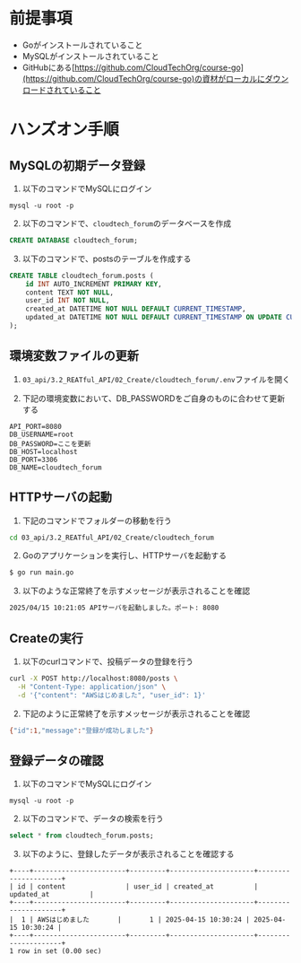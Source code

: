 # 前提事項
- Goがインストールされていること
- MySQLがインストールされていること
- GitHubにある[https://github.com/CloudTechOrg/course-go](https://github.com/CloudTechOrg/course-go)の資材がローカルにダウンロードされていること

# ハンズオン手順

## MySQLの初期データ登録
1. 以下のコマンドでMySQLにログイン
```
mysql -u root -p
```

2. 以下のコマンドで、`cloudtech_forum`のデータベースを作成
```sql
CREATE DATABASE cloudtech_forum;
```

3. 以下のコマンドで、postsのテーブルを作成する
```sql
CREATE TABLE cloudtech_forum.posts (
    id INT AUTO_INCREMENT PRIMARY KEY,
    content TEXT NOT NULL,
    user_id INT NOT NULL,
    created_at DATETIME NOT NULL DEFAULT CURRENT_TIMESTAMP,
    updated_at DATETIME NOT NULL DEFAULT CURRENT_TIMESTAMP ON UPDATE CURRENT_TIMESTAMP
);
```

## 環境変数ファイルの更新
1. `03_api/3.2_REATful_API/02_Create/cloudtech_forum/.env`ファイルを開く

2. 下記の環境変数において、DB_PASSWORDをご自身のものに合わせて更新する

```
API_PORT=8080
DB_USERNAME=root
DB_PASSWORD=ここを更新
DB_HOST=localhost
DB_PORT=3306
DB_NAME=cloudtech_forum
```

## HTTPサーバの起動

1. 下記のコマンドでフォルダーの移動を行う
```sh
cd 03_api/3.2_REATful_API/02_Create/cloudtech_forum
```

2. Goのアプリケーションを実行し、HTTPサーバを起動する
```sh
$ go run main.go
```

3. 以下のような正常終了を示すメッセージが表示されることを確認
```sh
2025/04/15 10:21:05 APIサーバを起動しました。ポート: 8080
```

## Createの実行
1. 以下のcurlコマンドで、投稿データの登録を行う

```sh
curl -X POST http://localhost:8080/posts \
  -H "Content-Type: application/json" \
  -d '{"content": "AWSはじめました", "user_id": 1}'
```

2. 下記のように正常終了を示すメッセージが表示されることを確認

```sh
{"id":1,"message":"登録が成功しました"}
```

## 登録データの確認

1. 以下のコマンドでMySQLにログイン
```
mysql -u root -p
```

2. 以下のコマンドで、データの検索を行う
```sql
select * from cloudtech_forum.posts;
```

3. 以下のように、登録したデータが表示されることを確認する
```
+----+-----------------------+---------+---------------------+---------------------+
| id | content               | user_id | created_at          | updated_at          |
+----+-----------------------+---------+---------------------+---------------------+
|  1 | AWSはじめました       |       1 | 2025-04-15 10:30:24 | 2025-04-15 10:30:24 |
+----+-----------------------+---------+---------------------+---------------------+
1 row in set (0.00 sec)
```